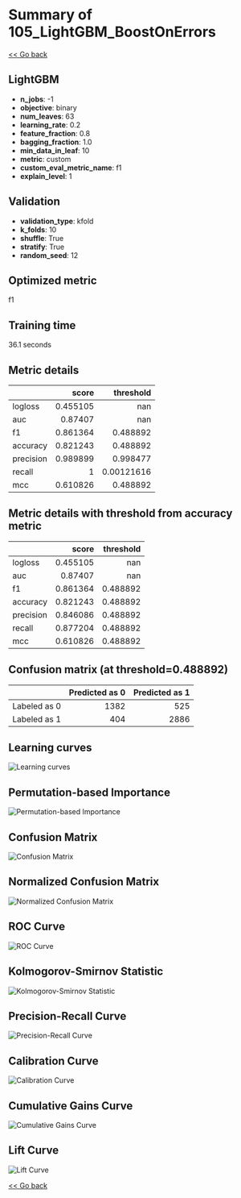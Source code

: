 # Summary of 105_LightGBM_BoostOnErrors

[<< Go back](../README.md)


## LightGBM
- **n_jobs**: -1
- **objective**: binary
- **num_leaves**: 63
- **learning_rate**: 0.2
- **feature_fraction**: 0.8
- **bagging_fraction**: 1.0
- **min_data_in_leaf**: 10
- **metric**: custom
- **custom_eval_metric_name**: f1
- **explain_level**: 1

## Validation
 - **validation_type**: kfold
 - **k_folds**: 10
 - **shuffle**: True
 - **stratify**: True
 - **random_seed**: 12

## Optimized metric
f1

## Training time

36.1 seconds

## Metric details
|           |    score |    threshold |
|:----------|---------:|-------------:|
| logloss   | 0.455105 | nan          |
| auc       | 0.87407  | nan          |
| f1        | 0.861364 |   0.488892   |
| accuracy  | 0.821243 |   0.488892   |
| precision | 0.989899 |   0.998477   |
| recall    | 1        |   0.00121616 |
| mcc       | 0.610826 |   0.488892   |


## Metric details with threshold from accuracy metric
|           |    score |   threshold |
|:----------|---------:|------------:|
| logloss   | 0.455105 |  nan        |
| auc       | 0.87407  |  nan        |
| f1        | 0.861364 |    0.488892 |
| accuracy  | 0.821243 |    0.488892 |
| precision | 0.846086 |    0.488892 |
| recall    | 0.877204 |    0.488892 |
| mcc       | 0.610826 |    0.488892 |


## Confusion matrix (at threshold=0.488892)
|              |   Predicted as 0 |   Predicted as 1 |
|:-------------|-----------------:|-----------------:|
| Labeled as 0 |             1382 |              525 |
| Labeled as 1 |              404 |             2886 |

## Learning curves
![Learning curves](learning_curves.png)

## Permutation-based Importance
![Permutation-based Importance](permutation_importance.png)
## Confusion Matrix

![Confusion Matrix](confusion_matrix.png)


## Normalized Confusion Matrix

![Normalized Confusion Matrix](confusion_matrix_normalized.png)


## ROC Curve

![ROC Curve](roc_curve.png)


## Kolmogorov-Smirnov Statistic

![Kolmogorov-Smirnov Statistic](ks_statistic.png)


## Precision-Recall Curve

![Precision-Recall Curve](precision_recall_curve.png)


## Calibration Curve

![Calibration Curve](calibration_curve_curve.png)


## Cumulative Gains Curve

![Cumulative Gains Curve](cumulative_gains_curve.png)


## Lift Curve

![Lift Curve](lift_curve.png)



[<< Go back](../README.md)
